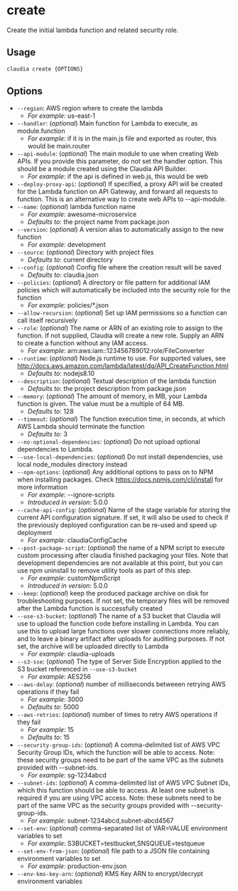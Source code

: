 # create

Create the initial lambda function and related security role.

## Usage

```bash
claudia create {OPTIONS}
```

## Options

*  `--region`:  AWS region where to create the lambda
    * _For example_: us-east-1
*  `--handler`:  (_optional_) Main function for Lambda to execute, as module.function
    * _For example_: if it is in the main.js file and exported as router, this would be main.router
*  `--api-module`:  (_optional_) The main module to use when creating Web APIs. 
    If you provide this parameter, do not set the handler option.
    This should be a module created using the Claudia API Builder.
    * _For example_: if the api is defined in web.js, this would be web
*  `--deploy-proxy-api`:  (_optional_) If specified, a proxy API will be created for the Lambda 
    function on API Gateway, and forward all requests to function.
    This is an alternative way to create web APIs to --api-module.
*  `--name`:  (_optional_) lambda function name
    * _For example_: awesome-microservice
    * _Defaults to_: the project name from package.json
*  `--version`:  (_optional_) A version alias to automatically assign to the new function
    * _For example_: development
*  `--source`:  (_optional_) Directory with project files
    * _Defaults to_: current directory
*  `--config`:  (_optional_) Config file where the creation result will be saved
    * _Defaults to_: claudia.json
*  `--policies`:  (_optional_) A directory or file pattern for additional IAM policies
    which will automatically be included into the security role for the function
    * _For example_: policies/*.json
*  `--allow-recursion`:  (_optional_) Set up IAM permissions so a function can call itself recursively
*  `--role`:  (_optional_) The name or ARN of an existing role to assign to the function. 
    If not supplied, Claudia will create a new role. Supply an ARN to create a function without any IAM access.
    * _For example_: arn:aws:iam::123456789012:role/FileConverter
*  `--runtime`:  (_optional_) Node.js runtime to use. For supported values, see
    http://docs.aws.amazon.com/lambda/latest/dg/API_CreateFunction.html
    * _Defaults to_: nodejs8.10
*  `--description`:  (_optional_) Textual description of the lambda function
    * _Defaults to_: the project description from package.json
*  `--memory`:  (_optional_) The amount of memory, in MB, your Lambda function is given.
    The value must be a multiple of 64 MB.
    * _Defaults to_: 128
*  `--timeout`:  (_optional_) The function execution time, in seconds, at which AWS Lambda should terminate the function
    * _Defaults to_: 3
*  `--no-optional-dependencies`:  (_optional_) Do not upload optional dependencies to Lambda.
*  `--use-local-dependencies`:  (_optional_) Do not install dependencies, use local node_modules directory instead
*  `--npm-options`:  (_optional_) Any additional options to pass on to NPM when installing packages. Check https://docs.npmjs.com/cli/install for more information
    * _For example_: --ignore-scripts
    * _Introduced in version_: 5.0.0
*  `--cache-api-config`:  (_optional_) Name of the stage variable for storing the current API configuration signature.
    If set, it will also be used to check if the previously deployed configuration can be re-used and speed up deployment
    * _For example_: claudiaConfigCache
*  `--post-package-script`:  (_optional_) the name of a NPM script to execute custom processing after claudia finished packaging your files.
    Note that development dependencies are not available at this point, but you can use npm uninstall to remove utility tools as part of this step.
    * _For example_: customNpmScript
    * _Introduced in version_: 5.0.0
*  `--keep`:  (_optional_) keep the produced package archive on disk for troubleshooting purposes.
    If not set, the temporary files will be removed after the Lambda function is successfully created
*  `--use-s3-bucket`:  (_optional_) The name of a S3 bucket that Claudia will use to upload the function code before installing in Lambda.
    You can use this to upload large functions over slower connections more reliably, and to leave a binary artifact
    after uploads for auditing purposes. If not set, the archive will be uploaded directly to Lambda
    * _For example_: claudia-uploads
*  `--s3-sse`:  (_optional_) The type of Server Side Encryption applied to the S3 bucket referenced in `--use-s3-bucket`
    * _For example_: AES256
*  `--aws-delay`:  (_optional_) number of milliseconds betweeen retrying AWS operations if they fail
    * _For example_: 3000
    * _Defaults to_: 5000
*  `--aws-retries`:  (_optional_) number of times to retry AWS operations if they fail
    * _For example_: 15
    * _Defaults to_: 15
*  `--security-group-ids`:  (_optional_) A comma-delimited list of AWS VPC Security Group IDs, which the function will be able to access.
    Note: these security groups need to be part of the same VPC as the subnets provided with --subnet-ids.
    * _For example_: sg-1234abcd
*  `--subnet-ids`:  (_optional_) A comma-delimited list of AWS VPC Subnet IDs, which this function should be able to access.
    At least one subnet is required if you are using VPC access.
    Note: these subnets need to be part of the same VPC as the security groups provided with --security-group-ids.
    * _For example_: subnet-1234abcd,subnet-abcd4567
*  `--set-env`:  (_optional_) comma-separated list of VAR=VALUE environment variables to set
    * _For example_: S3BUCKET=testbucket,SNSQUEUE=testqueue
*  `--set-env-from-json`:  (_optional_) file path to a JSON file containing environment variables to set
    * _For example_: production-env.json
*  `--env-kms-key-arn`:  (_optional_) KMS Key ARN to encrypt/decrypt environment variables
